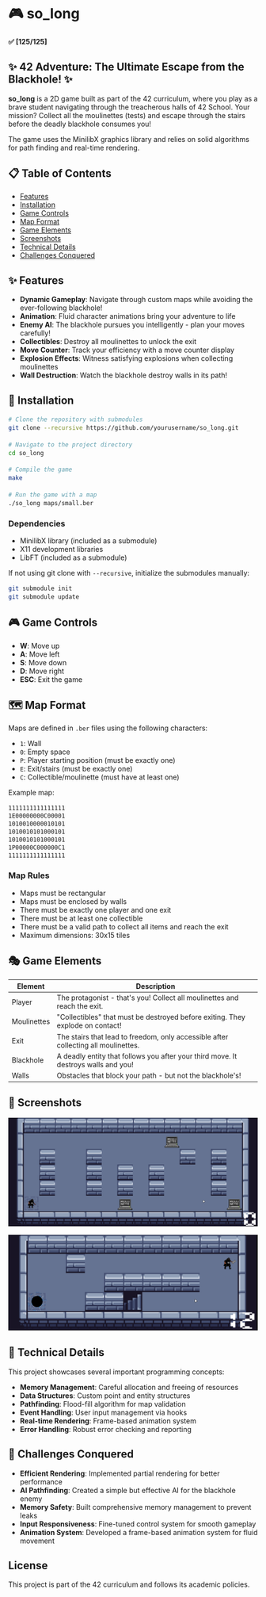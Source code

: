 # 🎮 so_long

#### ✅ [125/125]

## ✨ 42 Adventure: The Ultimate Escape from the Blackhole! ✨

**so_long** is a 2D game built as part of the 42 curriculum, where you play as a brave student navigating through the treacherous halls of 42 School. Your mission? Collect all the moulinettes (tests) and escape through the stairs before the deadly blackhole consumes you!

The game uses the MinilibX graphics library and relies on solid algorithms for path finding and real-time rendering.

## 📋 Table of Contents

- [Features](#features)
- [Installation](#installation)
- [Game Controls](#game-controls)
- [Map Format](#map-format)
- [Game Elements](#game-elements)
- [Screenshots](#screenshots)
- [Technical Details](#technical-details)
- [Challenges Conquered](#challenges-conquered)

## ✨ Features

- **Dynamic Gameplay**: Navigate through custom maps while avoiding the ever-following blackhole!
- **Animation**: Fluid character animations bring your adventure to life
- **Enemy AI**: The blackhole pursues you intelligently - plan your moves carefully!
- **Collectibles**: Destroy all moulinettes to unlock the exit
- **Move Counter**: Track your efficiency with a move counter display
- **Explosion Effects**: Witness satisfying explosions when collecting moulinettes
- **Wall Destruction**: Watch the blackhole destroy walls in its path!

## 🔧 Installation

```bash
# Clone the repository with submodules
git clone --recursive https://github.com/yourusername/so_long.git

# Navigate to the project directory
cd so_long

# Compile the game
make

# Run the game with a map
./so_long maps/small.ber
```

### Dependencies

- MinilibX library (included as a submodule)
- X11 development libraries
- LibFT (included as a submodule)

If not using git clone with `--recursive`, initialize the submodules manually:

```bash
git submodule init
git submodule update
```

## 🎮 Game Controls

- **W**: Move up
- **A**: Move left
- **S**: Move down
- **D**: Move right
- **ESC**: Exit the game

## 🗺️ Map Format

Maps are defined in `.ber` files using the following characters:

- `1`: Wall
- `0`: Empty space
- `P`: Player starting position (must be exactly one)
- `E`: Exit/stairs (must be exactly one)
- `C`: Collectible/moulinette (must have at least one)

Example map:

```
1111111111111111
1E00000000C00001
1010010000010101
1010010101000101
1010010101000101
1P00000C000000C1
1111111111111111
```

### Map Rules

- Maps must be rectangular
- Maps must be enclosed by walls
- There must be exactly one player and one exit
- There must be at least one collectible
- There must be a valid path to collect all items and reach the exit
- Maximum dimensions: 30x15 tiles

## 🎭 Game Elements

| Element     | Description                                                                        |
| ----------- | ---------------------------------------------------------------------------------- |
| Player      | The protagonist - that's you! Collect all moulinettes and reach the exit.          |
| Moulinettes | "Collectibles" that must be destroyed before exiting. They explode on contact!     |
| Exit        | The stairs that lead to freedom, only accessible after collecting all moulinettes. |
| Blackhole   | A deadly entity that follows you after your third move. It destroys walls and you! |
| Walls       | Obstacles that block your path - but not the blackhole's!                          |

## 📸 Screenshots

![Gameplay Screenshot 1](textures/sample.png)

![Gameplay Screenshot 2](textures/sample1.png)

## 🔧 Technical Details

This project showcases several important programming concepts:

- **Memory Management**: Careful allocation and freeing of resources
- **Data Structures**: Custom point and entity structures
- **Pathfinding**: Flood-fill algorithm for map validation
- **Event Handling**: User input management via hooks
- **Real-time Rendering**: Frame-based animation system
- **Error Handling**: Robust error checking and reporting

## 💪 Challenges Conquered

- **Efficient Rendering**: Implemented partial rendering for better performance
- **AI Pathfinding**: Created a simple but effective AI for the blackhole enemy
- **Memory Safety**: Built comprehensive memory management to prevent leaks
- **Input Responsiveness**: Fine-tuned control system for smooth gameplay
- **Animation System**: Developed a frame-based animation system for fluid movement

## License

This project is part of the 42 curriculum and follows its academic policies.
